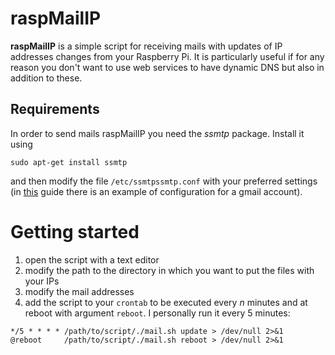 # raspMailIP

**raspMailIP** is a simple script for receiving mails with updates of IP 
addresses changes from your Raspberry Pi.
It is particularly useful if for any reason you don't want to use web
services to have dynamic DNS but also in addition to these.

## Requirements

In order to send mails raspMailIP you need the *ssmtp* package. Install it using

`sudo apt-get install ssmtp`
    
and then modify the file `/etc/ssmtpssmtp.conf` with your preferred settings 
(in [this](http://www.havetheknowhow.com/Configure-the-server/Install-ssmtp.html) 
guide there is an example of configuration for a gmail account).

# Getting started

1. open the script with a text editor
2. modify the path to the directory in which you want to put the files with your IPs
3. modify the mail addresses
4. add the script to your `crontab` to be executed every *n* minutes and at reboot
with argument `reboot`. I personally run it every 5 minutes:

```
*/5 * * * * /path/to/script/./mail.sh update > /dev/null 2>&1
@reboot     /path/to/script/./mail.sh reboot > /dev/null 2>&1
```
